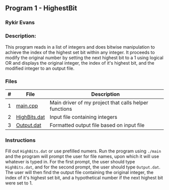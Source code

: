 ## Program 1 - HighestBit
### Rykir Evans
### Description:

This program reads in a list of integers and does bitwise manipulation to achieve the index of the highest set bit within any integer. It proceeds to modify the original number by setting the next highest bit to a 1 using logical OR and displays the original integer, the index of it's highest bit, and the modified integer to an output file. 

### Files

|   #   | File                                        | Description                                              |
| :---: | ------------------------------------------- | -------------------------------------------------------- |
|   1   | [main.cpp](./main.cpp)                      | Main driver of my project that calls helper functions    |
|   2   | [HighBits.dat](./HighBits.dat)              | Input file containing integers                           |
|   3   | [Output.dat](./Output.dat)                  | Formatted output file based on input file                |

### Instructions

Fill out `HighBits.dat` or use prefilled numers. Run the program using `./main` and the program will prompt the user for file names, upon which it will use whatever is typed in. For the first prompt, the user should type `HighBits.dat`, and for the second prompt, the user should type `Output.dat`.
The user will then find the output file containing the original integer, the index of it's highest set bit, and a hypothetical number if the next highest bit were set to 1.
